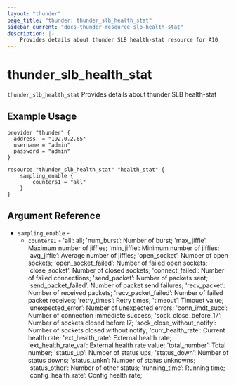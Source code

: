 ```yaml
---
layout: "thunder"
page_title: "thunder: thunder_slb_health_stat"
sidebar_current: "docs-thunder-resource-slb-health-stat"
description: |-
    Provides details about thunder SLB health-stat resource for A10
---
```


# thunder\_slb\_health_stat

`thunder_slb_health_stat` Provides details about thunder SLB health-stat
## Example Usage


```hcl
provider "thunder" {
  address  = "192.0.2.65"
  username = "admin"
  password = "admin"
}

resource "thunder_slb_health_stat" "health_stat" {
	sampling_enable {
		counters1 = "all"
	}
}
```

## Argument Reference

* `sampling_enable` - 
	* `counters1` - 'all’: all; 'num_burst’: Number of burst; 'max_jiffie’: Maximum number of jiffies; 'min_jiffie’: Minimum number of jiffies; 'avg_jiffie’: Average number of jiffies; 'open_socket’: Number of open sockets; 'open_socket_failed’: Number of failed open sockets; 'close_socket’: Number of closed sockets; 'connect_failed’: Number of failed connections; 'send_packet’: Number of packets sent; 'send_packet_failed’: Number of packet send failures; 'recv_packet’: Number of received packets; 'recv_packet_failed’: Number of failed packet receives; 'retry_times’: Retry times; 'timeout’: Timouet value; 'unexpected_error’: Number of unexpected errors; 'conn_imdt_succ’: Number of connection immediete success; 'sock_close_before_17’: Number of sockets closed before l7; 'sock_close_without_notify’: Number of sockets closed without notify; 'curr_health_rate’: Current health rate; 'ext_health_rate’: External health rate; 'ext_health_rate_val’: External health rate value; 'total_number’: Total number; 'status_up’: Number of status ups; 'status_down’: Number of status downs; 'status_unkn’: Number of status unknowns; 'status_other’: Number of other status; 'running_time’: Running time; 'config_health_rate’: Config health rate;


